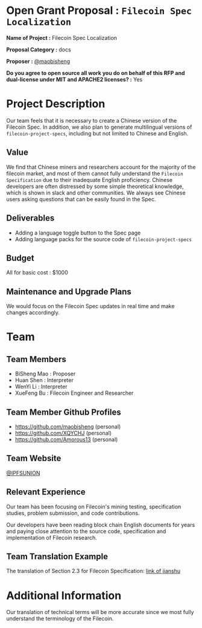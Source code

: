 # Open Grant Proposal : `Filecoin Spec Localization`

**Name of Project :**  Filecoin Spec Localization

**Proposal Category :**  docs

**Proposer :** [@maobisheng](github.com/maobisheng)

**Do you agree to open source all work you do on behalf of this RFP and dual-license under MIT and APACHE2 licenses? :** Yes 

# Project Description

Our team feels that it is necessary to create a Chinese version of the Filecoin Spec. In addition, we also plan to generate 
multilingual versions of `filecoin-project-specs`, including but not limited to Chinese and English.
## Value

We find that Chinese miners and researchers account for the majority of the filecoin market, and most of them cannot 
fully understand the `Filecoin Specification` due to their inadequate English proficiency. Chinese developers are often distressed by some 
simple theoretical knowledge, which is shown in slack and other communities. We always see Chinese users asking 
questions that can be easily found in the Spec. 

## Deliverables

- Adding a language toggle button to the Spec page
- Adding language packs for the source code of `filecoin-project-specs`

## Budget

All for basic cost : $1000

## Maintenance and Upgrade Plans

We would focus on the Filecoin Spec updates in real time and make changes accordingly. 

# Team

## Team Members

- BiSheng Mao : Proposer   
- Huan Shen : Interpreter
- WenYi Li : Interpreter
- XueFeng Bu : Filecoin Engineer and Researcher
 
## Team Member Github Profiles

- https://github.com/maobisheng (personal)
- https://github.com/XQYCHJ (personal)
- https://github.com/Amorous13 (personal)

## Team Website

  [@IPFSUNION](https://ipfsunion.cn)

## Relevant Experience

Our team has been focusing on Filecoin's mining testing, specification studies, problem submission, and code 
contributions. 

Our developers have been reading block chain English documents for years and paying close attention to the source
code, specification and implementation of Filecoin research. 

## Team Translation Example

The translation of Section 2.3 for Filecoin Specification:
[link of jianshu](https://www.jianshu.com/p/544a2c07366d)

# Additional Information

Our translation of technical terms will be more accurate since we most fully understand the terminology of the Filecoin.